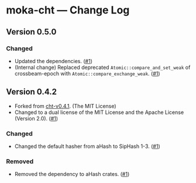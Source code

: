 # moka-cht &mdash; Change Log

## Version 0.5.0

### Changed

- Updated the dependencies. ([#1][gh-pull-0001])
- (Internal change) Replaced deprecated `Atomic::compare_and_set_weak` of
  crossbeam-epoch with `Atomic::compare_exchange_weak`. ([#1][gh-pull-0001])


## Version 0.4.2

- Forked from [cht-v0.4.1][cht-v041]. (The MIT License)
- Changed to a dual license of the MIT License and the Apache License (Version
  2.0). ([#1][gh-pull-0001])

### Changed

- Changed the default hasher from aHash to SipHash 1-3. ([#1][gh-pull-0001])

### Removed

- Removed the dependency to aHash crates. ([#1][gh-pull-0001])


<!-- Links -->

[cht-v041]: https://github.com/Gregory-Meyer/cht/tree/v0.4.1

[gh-pull-0001]: https://github.com/moka-rs/moka-cht/pull/1/

